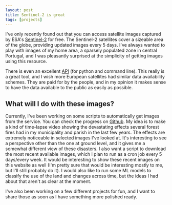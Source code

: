 ```yaml
---
layout: post
title: Sentinel-2 is great
tags: [projects]
---
```


I've only recently found out that you can access satellite images captured by ESA's [Sentinel-2](https://sentinel.esa.int/web/sentinel/missions/sentinel-2) for free. The Sentinel-2 satellites cover a sizeable area of the globe, providing updated images every 5 days. I've always wanted to play with images of my home area, a sparsely populated zone in central Portugal, and I was pleasantly surprised at the simplicity of getting images using this resource.

There is even an excellent [API](https://github.com/sentinelsat/sentinelsat/tree/98fbe9c8bf20912aa683c106266b422653b61035) (for python and command line). This really is a great tool, and I wish more European satellites had similar data availability schemes. They are paid for by the people, and in my opinion it makes sense to have the data available to the public as easily as possible.

## What will I do with these images?

Currently, I've been working on some scripts to automatically get images from the service. You can check the progress on [Github](https://github.com/fernandeslouro/terras). My idea is to make a kind of time-lapse video showing the devastating effects several forest fires had in my municipality and parish in the last few years. The effects are extremely noticeable in selected images I've looked at. It's interesting to see a perspective other than the one at ground level, and it gives me a somewhat different view of these disasters. I also want a script to download the most recent available images, which I plan to run as a cron job every 5 days/every week. It would be interesting to show these recent images on this website as well (I'm pretty sure that would be interesting mostly to me, but I'll still probably do it). I would also like to run some ML models to classify the use of the land and changes across time, but the ideas I had about that aren't as clear at the moment.

I've also been working on a few different projects for fun, and I want to share those as soon as I have something more polished ready. 
